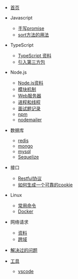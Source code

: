 * [首页](README.md)

* Javascript
  * [手写promise](javascript/promise.md)
  * [sort方法的用法](javascript/sort.md)
  
* TypeScript
	* [TypeScript 资料](typescript/index) 
	* [引入第三方包](typescript/package)
	
* Node.js
   * [Node.js资料](/nodejs/index)
   * [模块机制](/nodejs/module)
   * [Web服务器](/nodejs/webServer)
   * [进程和线程](/nodejs/process)
   * [面试题记录](/nodejs/interview)
   * [npm](/nodejs/npm)
   * [nodemailer](/nodejs/nodemailer)
   
* 数据库
   * [redis](database/redis)
   * [mongo](database/mongo)
   * [mysql](database/mysql)
   * [Sequelize](database/sequelize)
   
* 接口
    * [Restful协议](interface/restful)
    * [如何生成一个可靠的cookie](interface/cookie)
    
* Linux
    * [常用命令](linux/command)
    * [Docker](linux/docker)
    
* 网络请求
    * [资料](network/index)
    * [跨域](network/cors)
    
* [解决过的问题](article/problem)

* [工具](tool/index)
    * [vscode](tool/vscode)





